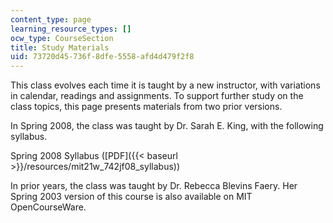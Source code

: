 ```yaml
---
content_type: page
learning_resource_types: []
ocw_type: CourseSection
title: Study Materials
uid: 73720d45-736f-8dfe-5558-afd4d479f2f8
---
```


This class evolves each time it is taught by a new instructor, with variations in calendar, readings and assignments. To support further study on the class topics, this page presents materials from two prior versions.

In Spring 2008, the class was taught by Dr. Sarah E. King, with the following syllabus.

Spring 2008 Syllabus ([PDF]({{< baseurl >}}/resources/mit21w_742jf08_syllabus))

In prior years, the class was taught by Dr. Rebecca Blevins Faery. Her Spring 2003 version of this course is also available on MIT OpenCourseWare.